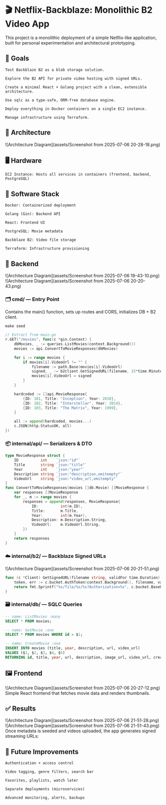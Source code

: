  # 🎬 Netflix-Backblaze: Monolithic B2 Video App

This project is a monolithic deployment of a simple Netflix-like application, built for personal experimentation and architectural prototyping.
## 🎯 Goals

    Test Backblaze B2 as a blob storage solution.

    Explore the B2 API for private video hosting with signed URLs.

    Create a minimal React + Golang project with a clean, extensible architecture.

    Use sqlc as a type-safe, ORM-free database engine.

    Deploy everything in Docker containers on a single EC2 instance.

    Manage infrastructure using Terraform.

## 🧱 Architecture
![Architecture Diagram](assets/Screenshot from 2025-07-06 20-28-18.png)

## 🖥️ Hardware

    EC2 Instance: Hosts all services in containers (frontend, backend, PostgreSQL)

## 🧠 Software Stack
    Docker: Containerized deployment

    Golang (Gin): Backend API

    React: Frontend UI

    PostgreSQL: Movie metadata

    Backblaze B2: Video file storage

    Terraform: Infrastructure provisioning


## 🔧 Backend
![Architecture Diagram](assets/Screenshot from 2025-07-06 19-43-10.png)
![Architecture Diagram](assets/Screenshot from 2025-07-06 20-20-43.png)

### 🗂️ cmd/ — Entry Point

Contains the main() function, sets up routes and CORS, initializes DB + B2 client.
```
make seed
```
```go
// Extract from main.go
r.GET("/movies", func(c *gin.Context) {
	dbMovies, _ := queries.ListMovies(context.Background())
	movies := api.ConvertToMovieResponses(dbMovies)

	for i := range movies {
		if movies[i].VideoUrl != "" {
			filename := path.Base(movies[i].VideoUrl)
			signed, _ := b2client.GetSignedURL(filename, 15*time.Minute)
			movies[i].VideoUrl = signed
		}
	}

	hardcoded := []api.MovieResponse{
		{ID: 101, Title: "Inception", Year: 2010},
		{ID: 102, Title: "Interstellar", Year: 2014},
		{ID: 103, Title: "The Matrix", Year: 1999},
	}

	all := append(hardcoded, movies...)
	c.JSON(http.StatusOK, all)
})
```
### 📦 internal/api/ — Serializers & DTO
```go
type MovieResponse struct {
	ID          int    `json:"id"`
	Title       string `json:"title"`
	Year        int    `json:"year"`
	Description string `json:"description,omitempty"`
	VideoUrl    string `json:"video_url,omitempty"`
}
func ConvertToMovieResponses(movies []db.Movie) []MovieResponse {
	var responses []MovieResponse
	for _, m := range movies {
		responses = append(responses, MovieResponse{
			ID:          int(m.ID),
			Title:       m.Title,
			Year:        int(m.Year),
			Description: m.Description.String,
			VideoUrl:    m.VideoUrl.String,
		})
	}
	return responses
}
```
### ☁️ internal/b2/ — Backblaze Signed URLs
![Architecture Diagram](assets/Screenshot from 2025-07-06 20-21-51.png)
```go
func (c *Client) GetSignedURL(filename string, validFor time.Duration) (string, error) {
	token, err := c.bucket.AuthToken(context.Background(), filename, validFor)
	return fmt.Sprintf("%s/file/%s/%s?Authorization=%s", c.bucket.BaseURL(), c.bucket.Name(), filename, token), nil
}
```
### 🗃️ internal/db/ — SQLC Queries
```sql
-- name: ListMovies :many
SELECT * FROM movies;

-- name: GetMovie :one
SELECT * FROM movies WHERE id = $1;

-- name: CreateMovie :one
INSERT INTO movies (title, year, description, url, video_url)
VALUES ($1, $2, $3, $4, $5)
RETURNING id, title, year, url, description, image_url, video_url, created_at;
```
## 🖼️ Frontend
![Architecture Diagram](assets/Screenshot from 2025-07-06 20-27-12.png)
Simple React frontend that fetches movie data and renders thumbnails.

## ✅ Results
![Architecture Diagram](assets/Screenshot from 2025-07-06 21-51-28.png)
![Architecture Diagram](assets/Screenshot from 2025-07-06 21-51-43.png)
Once metadata is seeded and videos uploaded, the app generates signed streaming URLs:

## 🧪 Future Improvements

    Authentication + access control

    Video tagging, genre filters, search bar

    Favorites, playlists, watch later

    Separate deployments (microservices)

    Advanced monitoring, alerts, backups